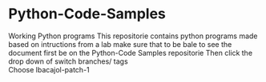 # Python-Code-Samples
Working Python programs
This repositorie contains python programs made based on intructions from a lab 
make sure that to be bale to see the document first be on the Python-Code Samples repositorie
Then click the drop down of switch branches/ tags  
Choose lbacajol-patch-1
